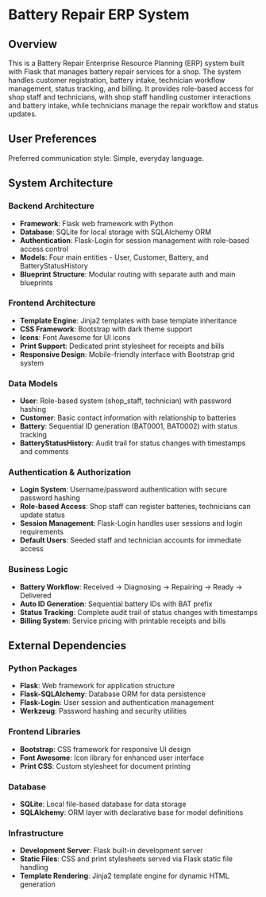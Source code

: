 # Battery Repair ERP System

## Overview

This is a Battery Repair Enterprise Resource Planning (ERP) system built with Flask that manages battery repair services for a shop. The system handles customer registration, battery intake, technician workflow management, status tracking, and billing. It provides role-based access for shop staff and technicians, with shop staff handling customer interactions and battery intake, while technicians manage the repair workflow and status updates.

## User Preferences

Preferred communication style: Simple, everyday language.

## System Architecture

### Backend Architecture
- **Framework**: Flask web framework with Python
- **Database**: SQLite for local storage with SQLAlchemy ORM
- **Authentication**: Flask-Login for session management with role-based access control
- **Models**: Four main entities - User, Customer, Battery, and BatteryStatusHistory
- **Blueprint Structure**: Modular routing with separate auth and main blueprints

### Frontend Architecture
- **Template Engine**: Jinja2 templates with base template inheritance
- **CSS Framework**: Bootstrap with dark theme support
- **Icons**: Font Awesome for UI icons
- **Print Support**: Dedicated print stylesheet for receipts and bills
- **Responsive Design**: Mobile-friendly interface with Bootstrap grid system

### Data Models
- **User**: Role-based system (shop_staff, technician) with password hashing
- **Customer**: Basic contact information with relationship to batteries
- **Battery**: Sequential ID generation (BAT0001, BAT0002) with status tracking
- **BatteryStatusHistory**: Audit trail for status changes with timestamps and comments

### Authentication & Authorization
- **Login System**: Username/password authentication with secure password hashing
- **Role-based Access**: Shop staff can register batteries, technicians can update status
- **Session Management**: Flask-Login handles user sessions and login requirements
- **Default Users**: Seeded staff and technician accounts for immediate access

### Business Logic
- **Battery Workflow**: Received → Diagnosing → Repairing → Ready → Delivered
- **Auto ID Generation**: Sequential battery IDs with BAT prefix
- **Status Tracking**: Complete audit trail of status changes with timestamps
- **Billing System**: Service pricing with printable receipts and bills

## External Dependencies

### Python Packages
- **Flask**: Web framework for application structure
- **Flask-SQLAlchemy**: Database ORM for data persistence
- **Flask-Login**: User session and authentication management
- **Werkzeug**: Password hashing and security utilities

### Frontend Libraries
- **Bootstrap**: CSS framework for responsive UI design
- **Font Awesome**: Icon library for enhanced user interface
- **Print CSS**: Custom stylesheet for document printing

### Database
- **SQLite**: Local file-based database for data storage
- **SQLAlchemy**: ORM layer with declarative base for model definitions

### Infrastructure
- **Development Server**: Flask built-in development server
- **Static Files**: CSS and print stylesheets served via Flask static file handling
- **Template Rendering**: Jinja2 template engine for dynamic HTML generation
